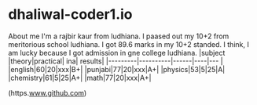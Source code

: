 # dhaliwal-coder1.io
About me
I'm a rajbir kaur from ludhiana. I paased out my 10+2 from meritorious school ludhiana. I got 89.6 marks in my 10+2 standed. I think, I am lucky because I got admission in gne college ludhiana. 
|subject |theory|practical| ina| results|
|---------|----------|------|----|--- |
|english|60|20|xxx|B+|
|punjabi|77|20|xxx|A+|
|physics|53|5|25|A|
|chemistry|61|5|25|A+|
|math|77|20|xxx|A+|


(https.www.github.com) 
